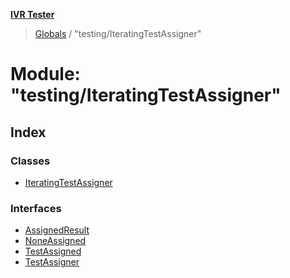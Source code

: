 **[IVR Tester](../README.md)**

> [Globals](../README.md) / "testing/IteratingTestAssigner"

# Module: "testing/IteratingTestAssigner"

## Index

### Classes

* [IteratingTestAssigner](../classes/_testing_iteratingtestassigner_.iteratingtestassigner.md)

### Interfaces

* [AssignedResult](../interfaces/_testing_iteratingtestassigner_.assignedresult.md)
* [NoneAssigned](../interfaces/_testing_iteratingtestassigner_.noneassigned.md)
* [TestAssigned](../interfaces/_testing_iteratingtestassigner_.testassigned.md)
* [TestAssigner](../interfaces/_testing_iteratingtestassigner_.testassigner.md)
